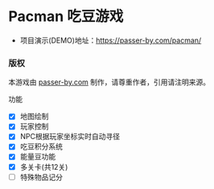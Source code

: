 # Pacman 吃豆游戏

- 项目演示(DEMO)地址：https://passer-by.com/pacman/

### 版权
本游戏由 [passer-by.com](https://passer-by.com/) 制作，请尊重作者，引用请注明来源。

功能

- [x] 地图绘制
- [x] 玩家控制
- [x] NPC根据玩家坐标实时自动寻径
- [x] 吃豆积分系统
- [x] 能量豆功能
- [x] 多关卡(共12关)
- [ ] 特殊物品记分
